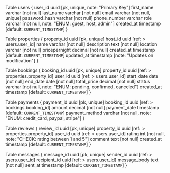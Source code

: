 Table users {
  user_id uuid [pk, unique, note: "Primary Key"]
  first_name varchar [not null]
  last_name varchar [not null]
  email varchar [not null, unique]
  password_hash varchar [not null]
  phone_number varchar
  role varchar [not null, note: "ENUM: guest, host, admin"]
  created_at timestamp [default: `CURRENT_TIMESTAMP`]
}

Table properties {
  property_id uuid [pk, unique]
  host_id uuid [ref: > users.user_id]
  name varchar [not null]
  description text [not null]
  location varchar [not null]
  pricepernight decimal [not null]
  created_at timestamp [default: `CURRENT_TIMESTAMP`]
  updated_at timestamp [note: "Updates on modification"]
}

Table bookings {
  booking_id uuid [pk, unique]
  property_id uuid [ref: > properties.property_id]
  user_id uuid [ref: > users.user_id]
  start_date date [not null]
  end_date date [not null]
  total_price decimal [not null]
  status varchar [not null, note: "ENUM: pending, confirmed, canceled"]
  created_at timestamp [default: `CURRENT_TIMESTAMP`]
}

Table payments {
  payment_id uuid [pk, unique]
  booking_id uuid [ref: > bookings.booking_id]
  amount decimal [not null]
  payment_date timestamp [default: `CURRENT_TIMESTAMP`]
  payment_method varchar [not null, note: "ENUM: credit_card, paypal, stripe"]
}

Table reviews {
  review_id uuid [pk, unique]
  property_id uuid [ref: > properties.property_id]
  user_id uuid [ref: > users.user_id]
  rating int [not null, note: "CHECK: rating between 1 and 5"]
  comment text [not null]
  created_at timestamp [default: `CURRENT_TIMESTAMP`]
}

Table messages {
  message_id uuid [pk, unique]
  sender_id uuid [ref: > users.user_id]
  recipient_id uuid [ref: > users.user_id]
  message_body text [not null]
  sent_at timestamp [default: `CURRENT_TIMESTAMP`]
}
